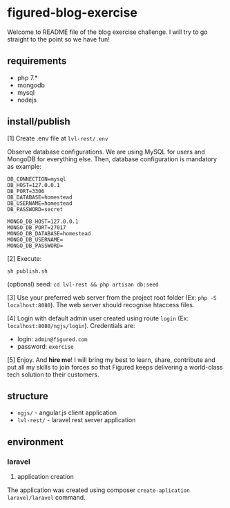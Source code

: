 # figured-blog-exercise

Welcome to README file of the blog exercise challenge. I will try to go straight to the point so we have fun!

## requirements

- php 7.*
- mongodb
- mysql
- nodejs

## install/publish

[1] Create .env file at `lvl-rest/.env`

Observe database configurations. We are using MySQL for users and MongoDB for 
everything else. Then, database configuration is mandatory as example: 

```
DB_CONNECTION=mysql
DB_HOST=127.0.0.1
DB_PORT=3306
DB_DATABASE=homestead
DB_USERNAME=homestead
DB_PASSWORD=secret

MONGO_DB_HOST=127.0.0.1
MONGO_DB_PORT=27017
MONGO_DB_DATABASE=homestead
MONGO_DB_USERNAME=
MONGO_DB_PASSWORD=
```

[2] Execute:

`sh publish.sh`

(optional) seed: `cd lvl-rest && php artisan db:seed`

[3] Use your preferred web server from the project root folder (Ex: `php -S localhost:8080`). 
The web server should recognise htaccess files. 

[4] Login with default admin user created using route `login` (Ex: `localhost:8080/ngjs/login`).
Credentials are:

- login: `admin@figured.com`
- password: `exercise`

[5] Enjoy. And **hire me**! I will bring my best to learn, share, contribute and put all my skills to join forces so that Figured keeps delivering a world-class tech solution to their customers.

## structure

 - `ngjs/` - angular.js client application
 - `lvl-rest/` - laravel rest server application

## environment

### laravel

1) application creation

The application was created using composer `create-aplication laravel/laravel` command.


